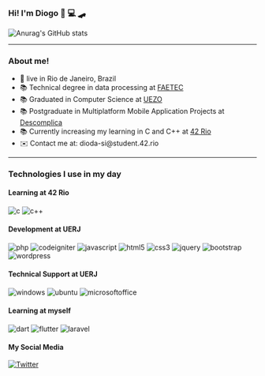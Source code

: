 ### Hi! I'm Diogo 👋 💻 🛹

![Anurag's GitHub stats](https://github-readme-stats.vercel.app/api?username=diogosvicente&show_icons=true&theme=radical)

<hr>

### About me!

<ul>
  <li> 📍 live in Rio de Janeiro, Brazil </li>
  <li> 📚 Technical degree in data processing at <a href="http://www.faetec.rj.gov.br/">FAETEC</a> </li>
  <li> 📚 Graduated in Computer Science at <a href="http://www.uezo.rj.gov.br/">UEZO</a> </li>
  <li> 📚 Postgraduate in Multiplatform Mobile Application Projects at <a href="https://descomplica.com.br/home/a/">Descomplica</a></li>
  <li> 📚 Currently increasing my learning in C and C++ at <a href="https://42.rio/">42 Rio</a> </li>
  <li> ✉️ Contact me at: dioda-si@student.42.rio </li>
</ul>

<hr>

### Technologies I use in my day

<div style="display: inline_block">
  
  #### Learning at 42 Rio
  <img align="center" alt="c" src="https://img.shields.io/badge/C-00599C?style=for-the-badge&logo=c&logoColor=white" />
  <img align="center" alt="c++" src="https://img.shields.io/badge/C%2B%2B-00599C?style=for-the-badge&logo=c%2B%2B&logoColor=white" />
  
  #### Development at UERJ
  <img align="center" alt="php" src="https://img.shields.io/badge/PHP-777BB4?style=for-the-badge&logo=php&logoColor=white" />
  <img align="center" alt="codeigniter" src="https://img.shields.io/badge/CodeIgniter-%23EF4223.svg?style=for-the-badge&logo=codeIgniter&logoColor=white" />
  <img align="center" alt="javascript" src="https://img.shields.io/badge/javascript-%23323330.svg?style=for-the-badge&logo=javascript&logoColor=%23F7DF1E" />
  <img align="center" alt="html5" src="https://img.shields.io/badge/HTML5-E34F26?style=for-the-badge&logo=html5&logoColor=white" />
  <img align="center" alt="css3" src="https://img.shields.io/badge/CSS3-1572B6?style=for-the-badge&logo=css3&logoColor=white" />
  <img align="center" alt="jquery" src="https://img.shields.io/badge/jQuery-0769AD?style=for-the-badge&logo=jquery&logoColor=white" />
  <img align="center" alt="bootstrap" src="https://img.shields.io/badge/Bootstrap-563D7C?style=for-the-badge&logo=bootstrap&logoColor=white" />
  <img align="center" alt="wordpress" src="https://img.shields.io/badge/Wordpress-21759B?style=for-the-badge&logo=wordpress&logoColor=white" />
  
  #### Technical Support at UERJ
  <img align="center" alt="windows" src="https://img.shields.io/badge/Windows-0078D6?style=for-the-badge&logo=windows&logoColor=white" />
  <img align="center" alt="ubuntu" src="https://img.shields.io/badge/Ubuntu-E95420?style=for-the-badge&logo=ubuntu&logoColor=white" />  
  <img align="center" alt="microsoftoffice" src="https://img.shields.io/badge/Microsoft_Office-D83B01?style=for-the-badge&logo=microsoft-office&logoColor=white" />
  
  #### Learning at myself  
  <img align="center" alt="dart" src="https://img.shields.io/badge/Dart-0175C2?style=for-the-badge&logo=dart&logoColor=white" />
  <img align="center" alt="flutter" src="https://img.shields.io/badge/Flutter-02569B?style=for-the-badge&logo=flutter&logoColor=white" />  
  <img align="center" alt="laravel" src="https://img.shields.io/badge/Laravel-FF2D20?style=for-the-badge&logo=laravel&logoColor=white" />  
  
  #### My Social Media
  [![Twitter](https://img.shields.io/badge/Twitter-1DA1F2?style=for-the-badge&logo=twitter&logoColor=white)](https://mobile.twitter.com/diogosvicente)
  	
<div></br>
